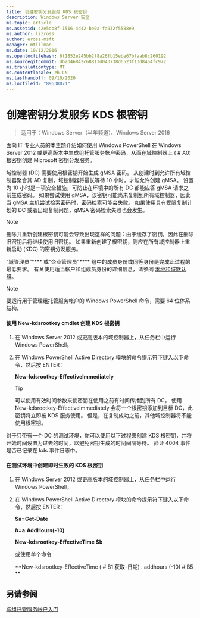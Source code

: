 ```yaml
---
title: 创建密钥分发服务 KDS 根密钥
description: Windows Server 安全
ms.topic: article
ms.assetid: 42e5db8f-1516-4d42-be0a-fa932f5588e9
ms.author: lizross
author: eross-msft
manager: mtillman
ms.date: 10/12/2016
ms.openlocfilehash: 6f1852e245bb2f8a26fb15ebe67bfaab8c260192
ms.sourcegitcommit: db2d46842c68813d043738d6523f13d8454fc972
ms.translationtype: MT
ms.contentlocale: zh-CN
ms.lasthandoff: 09/10/2020
ms.locfileid: "89638071"
---
```

# <a name="create-the-key-distribution-services-kds-root-key"></a>创建密钥分发服务 KDS 根密钥

>适用于：Windows Server（半年频道）、Windows Server 2016

面向 IT 专业人员的本主题介绍如何使用 Windows PowerShell 在 Windows Server 2012 或更高版本中生成组托管服务帐户密码，从而在域控制器上 ( # A0) 根密钥创建 Microsoft 密钥分发服务。

域控制器 (DC) 需要使用根密钥开始生成 gMSA 密码。 从创建时到允许所有域控制器聚合其 AD 复制，域控制器将最长等待 10 小时，才能允许创建 gMSA。 设置为 10 小时是一项安全措施，可防止在环境中的所有 DC 都能应答 gMSA 请求之前生成密码。  如果尝试使用 gMSA，该密钥可能尚未复制到所有域控制器，因此当 gMSA 主机尝试检索密码时，密码检索可能会失败。 如果使用具有受限复制计划的 DC 或者出现复制问题，gMSA 密码检索失败也会发生。

> [!NOTE]
> 删除并重新创建根密钥可能会导致出现这样的问题：由于缓存了密钥，因此在删除旧密钥后将继续使用旧密钥。 如果重新创建了根密钥，则应在所有域控制器上重新启动 (KDC) 的密钥分发服务。

“域管理员”**** 或“企业管理员”**** 组中的成员身份或同等身份是完成此过程的最低要求。 有关使用适当帐户和组成员身份的详细信息，请参阅 [本地和域默认组](/previous-versions/orphan-topics/ws.10/dd728026(v=ws.10))。

> [!NOTE]
> 要运行用于管理组托管服务帐户的 Windows PowerShell 命令，需要 64 位体系结构。

#### <a name="to-create-the-kds-root-key-using-the-add-kdsrootkey-cmdlet"></a>使用 New-kdsrootkey cmdlet 创建 KDS 根密钥

1.  在 Windows Server 2012 或更高版本的域控制器上，从任务栏中运行 Windows PowerShell。

2.  在 Windows PowerShell Active Directory 模块的命令提示符下键入以下命令，然后按 ENTER：

    **New-kdsrootkey-EffectiveImmediately**

    > [!TIP]
    > 可以使用有效时间参数来使密钥在使用之前有时间传播到所有 DC。 使用 New-kdsrootkey-EffectiveImmediately 会将一个根密钥添加到目标 DC，此密钥将立即被 KDS 服务使用。 但是，在复制成功之前，其他域控制器将不能使用根密钥。

对于只带有一个 DC 的测试环境，你可以使用以下过程来创建 KDS 根密钥，并将开始时间设置为过去的时间，以避免密钥生成的时间间隔等待。 验证 4004 事件是否已记录在 kds 事件日志中。

#### <a name="to-create-the-kds-root-key-in-a-test-environment-for-immediate-effectiveness"></a>在测试环境中创建即时生效的 KDS 根密钥

1.  在 Windows Server 2012 或更高版本的域控制器上，从任务栏中运行 Windows PowerShell。

2.  在 Windows PowerShell Active Directory 模块的命令提示符下键入以下命令，然后按 ENTER：

    **$a=Get-Date**

    **$b=$a.AddHours(-10)**

    **New-kdsrootkey-EffectiveTime $b**

    或使用单个命令

    **New-kdsrootkey-EffectiveTime ( # B1 获取-日期) . addhours (-10) # B5 **

## <a name="see-also"></a>另请参阅
[与组托管服务帐户入门](getting-started-with-group-managed-service-accounts.md)